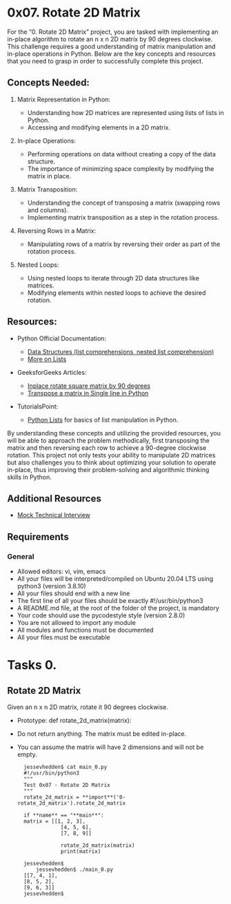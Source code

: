 # 0x07. Rotate 2D Matrix

For the “0. Rotate 2D Matrix” project, you are tasked with implementing an in-place algorithm to rotate an n x n 2D matrix by 90 degrees clockwise. This challenge requires a good understanding of matrix manipulation and in-place operations in Python. Below are the key concepts and resources that you need to grasp in order to successfully complete this project.

## Concepts Needed:

1. Matrix Representation in Python:

    - Understanding how 2D matrices are represented using lists of lists in Python.
    - Accessing and modifying elements in a 2D matrix.

2. In-place Operations:

    - Performing operations on data without creating a copy of the data structure.
    - The importance of minimizing space complexity by modifying the matrix in place.

3. Matrix Transposition:

    - Understanding the concept of transposing a matrix (swapping rows and columns).
    - Implementing matrix transposition as a step in the rotation process.

4. Reversing Rows in a Matrix:

    - Manipulating rows of a matrix by reversing their order as part of the rotation process.

5. Nested Loops:
    - Using nested loops to iterate through 2D data structures like matrices.
    - Modifying elements within nested loops to achieve the desired rotation.

## Resources:

- Python Official Documentation:

  - [Data Structures (list comprehensions, nested list comprehension)](https://intranet.alxswe.com/rltoken/eZc_ELGxUgkuc4kkE_fd7Q)
  - [More on Lists](https://intranet.alxswe.com/rltoken/0ORj179giGhGe8jpcxBkXg)

- GeeksforGeeks Articles:

  - [Inplace rotate square matrix by 90 degrees](https://intranet.alxswe.com/rltoken/9T8w4mtiIIRDtfLSmEmrLA)
  - [Transpose a matrix in Single line in Python](https://intranet.alxswe.com/rltoken/JdIFvtej2hMW-Wd9ABHMOA)

- TutorialsPoint:
  - [Python Lists](https://intranet.alxswe.com/rltoken/rFmzUTpaLGqDXjGA6D9eYw) for basics of list manipulation in Python.

By understanding these concepts and utilizing the provided resources, you will be able to approach the problem methodically, first transposing the matrix and then reversing each row to achieve a 90-degree clockwise rotation. This project not only tests your ability to manipulate 2D matrices but also challenges you to think about optimizing your solution to operate in-place, thus improving their problem-solving and algorithmic thinking skills in Python.

## Additional Resources

- [Mock Technical Interview](https://intranet.alxswe.com/rltoken/4GPWA9C2AJHtpdGxuIHEPA)

## Requirements

### General

- Allowed editors: vi, vim, emacs
- All your files will be interpreted/compiled on Ubuntu 20.04 LTS using python3 (version 3.8.10)
- All your files should end with a new line
- The first line of all your files should be exactly #!/usr/bin/python3
- A README.md file, at the root of the folder of the project, is mandatory
- Your code should use the pycodestyle style (version 2.8.0)
- You are not allowed to import any module
- All modules and functions must be documented
- All your files must be executable

# Tasks 0.

## Rotate 2D Matrix

Given an n x n 2D matrix, rotate it 90 degrees clockwise.

- Prototype: def rotate_2d_matrix(matrix):
- Do not return anything. The matrix must be edited in-place.
- You can assume the matrix will have 2 dimensions and will not be empty.

        jessevhedden$ cat main_0.py
        #!/usr/bin/python3
        """
        Test 0x07 - Rotate 2D Matrix
        """
        rotate_2d_matrix = **import**('0-rotate_2d_matrix').rotate_2d_matrix

        if **name** == "**main**":
        matrix = [[1, 2, 3],
                    [4, 5, 6],
                    [7, 8, 9]]

                    rotate_2d_matrix(matrix)
                    print(matrix)

        jessevhedden$
            jessevhedden$ ./main_0.py
        [[7, 4, 1],
        [8, 5, 2],
        [9, 6, 3]]
        jessevhedden$
